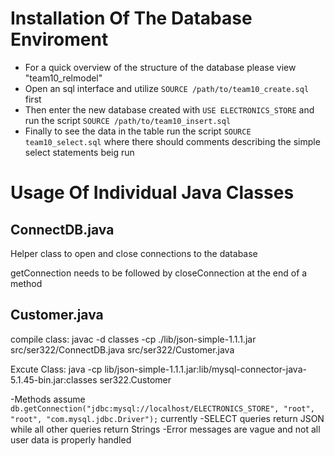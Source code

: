 # Installation Of The Database Enviroment

- For a quick overview of the structure of the database please view "team10_relmodel"
- Open an sql interface and utilize `SOURCE /path/to/team10_create.sql` first
- Then enter the new database created with `USE ELECTRONICS_STORE` and run the script
  `SOURCE /path/to/team10_insert.sql`
- Finally to see the data in the table run the script `SOURCE team10_select.sql` where there should comments describing the simple select statements beig run

# Usage Of Individual Java Classes

## ConnectDB.java

Helper class to open and close connections to the database

getConnection needs to be followed by
closeConnection at the end of a method

## Customer.java

compile class:
javac -d classes -cp ./lib/json-simple-1.1.1.jar src/ser322/ConnectDB.java src/ser322/Customer.java

Excute Class: java -cp lib/json-simple-1.1.1.jar:lib/mysql-connector-java-5.1.45-bin.jar:classes ser322.Customer <parameters>

-Methods assume `db.getConnection("jdbc:mysql://localhost/ELECTRONICS_STORE", "root", "root", "com.mysql.jdbc.Driver");` currently
-SELECT queries return JSON while all other queries return Strings
-Error messages are vague and not all user data is properly handled
